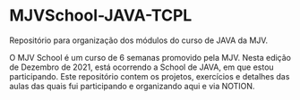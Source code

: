 # MJVSchool-JAVA-TCPL
Repositório para organização dos módulos do curso de JAVA da MJV.

O MJV School é um curso de 6 semanas promovido pela MJV. Nesta edição de Dezembro de 2021, está ocorrendo a School de JAVA, em que estou participando. Este repositório contem os projetos, exercícios e detalhes das aulas das quais fui participando e organizando aqui e via NOTION.

